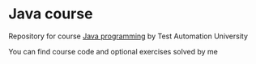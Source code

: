 # Java course

Repository for course [Java programming](https://testautomationu.applitools.com/java-programming-course/) by Test Automation University

You can find course code and optional exercises solved by me

